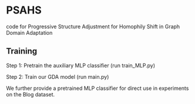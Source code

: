 # PSAHS
code for Progressive Structure Adjustment for Homophily Shift in Graph Domain Adaptation

## Training ##
Step 1:
Pretrain the auxiliary MLP classifier (run train_MLP.py)


Step 2:
Train our GDA model (run main.py)

We further provide a pretrained MLP classifier for direct use in experiments on the Blog dataset.
